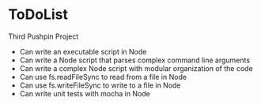 # ToDoList
Third Pushpin Project 
 * Can write an executable script in Node
 * Can write a Node script that parses complex command line arguments
 * Can write a complex Node script with modular organization of the code
 * Can use fs.readFileSync to read from a file in Node
 * Can use fs.writeFileSync to write to a file in Node
 * Can write unit tests with mocha in Node
